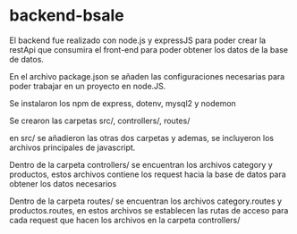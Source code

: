 # backend-bsale

El backend fue realizado con node.js y expressJS para poder crear la restApi que consumira el front-end para poder obtener los datos de la base de datos.

En el archivo package.json se añaden las configuraciones necesarias para poder trabajar en un proyecto en node.JS.

Se instalaron los npm de express, dotenv, mysql2 y nodemon

Se crearon las carpetas src/, controllers/, routes/

en src/ se añadieron las otras dos carpetas y ademas, se incluyeron los archivos principales de javascript.

Dentro de la carpeta controllers/ se encuentran los archivos category y productos, estos archivos contiene los request hacia la base de datos para obtener los datos necesarios

Dentro de la carpeta routes/ se encuentran los archivos category.routes y productos.routes, en estos archivos se establecen las rutas de acceso para cada request que hacen los archivos en la carpeta controllers/
